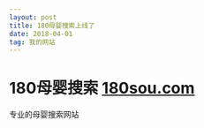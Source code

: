 ```yaml
---
layout: post
title: 180母婴搜索上线了
date: 2018-04-01
tag: 我的网站
--- 
```



180母婴搜索 [180sou.com](http://www.180sou.com/)
==========

专业的母婴搜索网站


